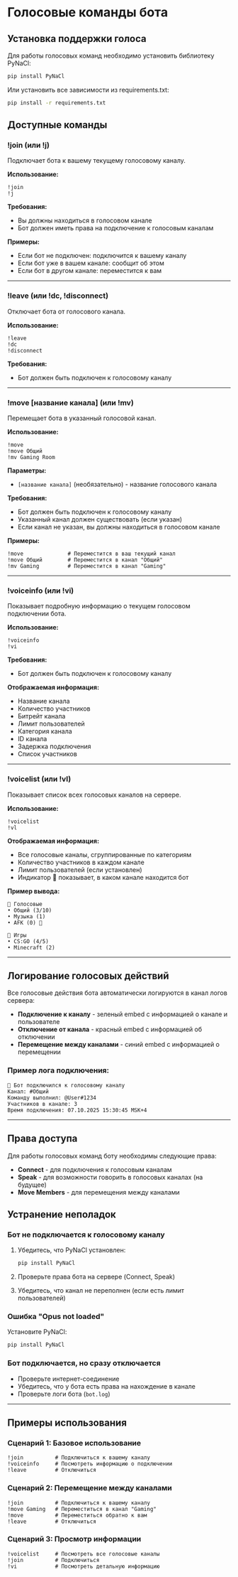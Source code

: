 # Голосовые команды бота

## Установка поддержки голоса

Для работы голосовых команд необходимо установить библиотеку PyNaCl:

```bash
pip install PyNaCl
```

Или установить все зависимости из requirements.txt:

```bash
pip install -r requirements.txt
```

## Доступные команды

### !join (или !j)
Подключает бота к вашему текущему голосовому каналу.

**Использование:**
```
!join
!j
```

**Требования:**
- Вы должны находиться в голосовом канале
- Бот должен иметь права на подключение к голосовым каналам

**Примеры:**
- Если бот не подключен: подключится к вашему каналу
- Если бот уже в вашем канале: сообщит об этом
- Если бот в другом канале: переместится к вам

---

### !leave (или !dc, !disconnect)
Отключает бота от голосового канала.

**Использование:**
```
!leave
!dc
!disconnect
```

**Требования:**
- Бот должен быть подключен к голосовому каналу

---

### !move [название канала] (или !mv)
Перемещает бота в указанный голосовой канал.

**Использование:**
```
!move
!move Общий
!mv Gaming Room
```

**Параметры:**
- `[название канала]` (необязательно) - название голосового канала

**Требования:**
- Бот должен быть подключен к голосовому каналу
- Указанный канал должен существовать (если указан)
- Если канал не указан, вы должны находиться в голосовом канале

**Примеры:**
```
!move              # Переместится в ваш текущий канал
!move Общий        # Переместится в канал "Общий"
!mv Gaming         # Переместится в канал "Gaming"
```

---

### !voiceinfo (или !vi)
Показывает подробную информацию о текущем голосовом подключении бота.

**Использование:**
```
!voiceinfo
!vi
```

**Требования:**
- Бот должен быть подключен к голосовому каналу

**Отображаемая информация:**
- Название канала
- Количество участников
- Битрейт канала
- Лимит пользователей
- Категория канала
- ID канала
- Задержка подключения
- Список участников

---

### !voicelist (или !vl)
Показывает список всех голосовых каналов на сервере.

**Использование:**
```
!voicelist
!vl
```

**Отображаемая информация:**
- Все голосовые каналы, сгруппированные по категориям
- Количество участников в каждом канале
- Лимит пользователей (если установлен)
- Индикатор 🤖 показывает, в каком канале находится бот

**Пример вывода:**
```
📁 Голосовые
• Общий (3/10)
• Музыка (1)
• AFK (0) 🤖

📁 Игры
• CS:GO (4/5)
• Minecraft (2)
```

---

## Логирование голосовых действий

Все голосовые действия бота автоматически логируются в канал логов сервера:

- **Подключение к каналу** - зеленый embed с информацией о канале и пользователе
- **Отключение от канала** - красный embed с информацией об отключении
- **Перемещение между каналами** - синий embed с информацией о перемещении

### Пример лога подключения:
```
🎤 Бот подключился к голосовому каналу
Канал: #Общий
Команду выполнил: @User#1234
Участников в канале: 3
Время подключения: 07.10.2025 15:30:45 MSK+4
```

---

## Права доступа

Для работы голосовых команд боту необходимы следующие права:

- **Connect** - для подключения к голосовым каналам
- **Speak** - для возможности говорить в голосовых каналах (на будущее)
- **Move Members** - для перемещения между каналами

## Устранение неполадок

### Бот не подключается к голосовому каналу

1. Убедитесь, что PyNaCl установлен:
   ```bash
   pip install PyNaCl
   ```

2. Проверьте права бота на сервере (Connect, Speak)

3. Убедитесь, что канал не переполнен (если есть лимит пользователей)

### Ошибка "Opus not loaded"

Установите PyNaCl:
```bash
pip install PyNaCl
```

### Бот подключается, но сразу отключается

- Проверьте интернет-соединение
- Убедитесь, что у бота есть права на нахождение в канале
- Проверьте логи бота (`bot.log`)

---

## Примеры использования

### Сценарий 1: Базовое использование
```
!join          # Подключиться к вашему каналу
!voiceinfo     # Посмотреть информацию о подключении
!leave         # Отключиться
```

### Сценарий 2: Перемещение между каналами
```
!join          # Подключиться к вашему каналу
!move Gaming   # Переместиться в канал "Gaming"
!move          # Переместиться обратно к вам
!leave         # Отключиться
```

### Сценарий 3: Просмотр информации
```
!voicelist     # Посмотреть все голосовые каналы
!join          # Подключиться
!vi            # Посмотреть детальную информацию
```

